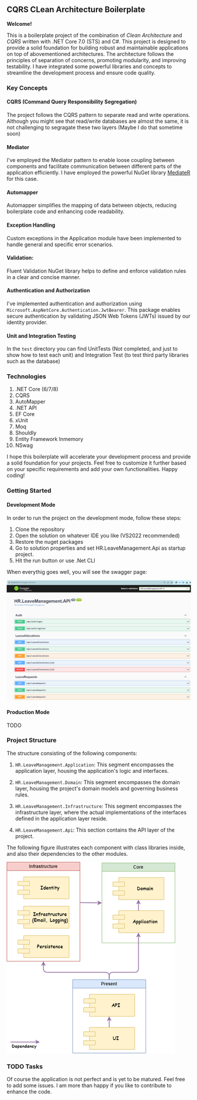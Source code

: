 ## CQRS CLean Architecture Boilerplate

__Welcome!__

This is a boilerplate project of the combination of _Clean Architecture_ and _CQRS_ written with .NET Core 7.0 (STS) and C#. This project is designed to provide a solid foundation for building robust and maintainable applications on top of abovementioned architectures. The architecture follows the principles of separation of concerns, promoting modularity, and improving testability. I have integrated some powerful libraries and concepts to streamline the development process and ensure code quality.

### Key Concepts

#### CQRS (Command Query Responsibility Segregation)
The project follows the CQRS pattern to separate read and write operations. Although you might see that read/write databases are almost the same, it is not challenging to segragate these two layers (Maybe I do that sometime soon)

#### Mediator
I've employed the Mediator pattern to enable loose coupling between components and facilitate communication between different parts of the application efficiently. I have employed the powerful NuGet library [MediateR](https://github.com/jbogard/MediatR) for this case.

#### Automapper
Automapper simplifies the mapping of data between objects, reducing boilerplate code and enhancing code readability.

#### Exception Handling
Custom exceptions in the Application module have been implemented to handle general and specific error scenarios.

#### Validation: 
Fluent Validation NuGet library helps to define and enforce validation rules in a clear and concise manner.

#### Authentication and Authorization
I've implemented authentication and authorization using `Microsoft.AspNetCore.Authentication.JwtBearer`. This package enables secure authentication by validating JSON Web Tokens (JWTs) issued by our identity provider.

#### Unit and Integration Testing
In the `test` directory you can find UnitTests (Not completed, and just to show how to test each unit) and Integration Test (to test third party libraries such as the database)

### Technologies
1. .NET Core (6/7/8)
1. CQRS
1. AutoMapper
1. .NET API
1. EF Core
1. xUnit
1. Moq
1. Shouldly
1. Entity Framework Inmemory
1. NSwag

I hope this boilerplate will accelerate your development process and provide a solid foundation for your projects. Feel free to customize it further based on your specific requirements and add your own functionalities. Happy coding!

### Getting Started

#### Development Mode
In order to run the project on the development mode, follow these steps:
1. Clone the repository
1. Open the solution on whatever IDE you like (VS2022 recommended)
1. Restore the nuget packages
1. Go to solution properties and set HR.LeaveManagement.Api as startup project.
1. Hit the run button or use .Net CLI

When everythig goes well, you will see the swagger page:

![swagger](swagger.png)

#### Production Mode
TODO

### Project Structure
The structure consisting of the following components:
1. `HR.LeaveManagement.Application`: This segment encompasses the application layer, housing the application's logic and interfaces.

1. `HR.LeaveManagement.Domain`: This segment encompasses the domain layer, housing the project's domain models and governing business rules.

1. `HR.LeaveManagement.Infrastructure`: This segment encompasses the infrastructure layer, where the actual implementations of the interfaces defined in the application layer reside.

1. `HR.LeaveManagement.Api`: This section contains the API layer of the project.

The following figure illustrates each component with class libraries inside, and also their dependencies to the other modules.


![alt text](/clean-architecture.png)


### TODO Tasks
Of course the application is not perfect and is yet to be matured. Feel free to add some issues. I am more than happy if you like to contribute to enhance the code.
